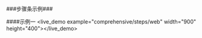 ###步骤条示例###

####示例一
<live_demo example="comprehensive/steps/web" width="900" height="400"></live_demo>





